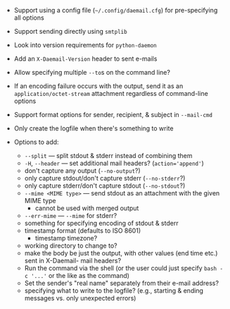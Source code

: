 - Support using a config file (`~/.config/daemail.cfg`) for pre-specifying all
  options
- Support sending directly using `smtplib`
- Look into version requirements for `python-daemon`
- Add an `X-Daemail-Version` header to sent e-mails
- Allow specifying multiple `--to`s on the command line?
- If an encoding failure occurs with the output, send it as an
  `application/octet-stream` attachment regardless of command-line options
- Support format options for sender, recipient, & subject in `--mail-cmd`
- Only create the logfile when there's something to write

- Options to add:
    - `--split` — split stdout & stderr instead of combining them
    - `-H`, `--header` — set additional mail headers? (`action='append'`)
    - don't capture any output (`--no-output`?)
    - only capture stdout/don't capture stderr (`--no-stderr`?)
    - only capture stderr/don't capture stdout (`--no-stdout`?)
    - `--mime <MIME type>` — send stdout as an attachment with the given MIME
      type
        - cannot be used with merged output
    - `--err-mime` — `--mime` for stderr?
    - something for specifying encoding of stdout & stderr
    - timestamp format (defaults to ISO 8601)
        - timestamp timezone?
    - working directory to change to?
    - make the body be just the output, with other values (end time etc.) sent
      in X-Daemail- mail headers?
    - Run the command via the shell (or the user could just specify `bash -c
      '...'` or the like as the command)
    - Set the sender's "real name" separately from their e-mail address?
    - specifying what to write to the logfile? (e.g., starting & ending
      messages vs. only unexpected errors)
